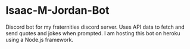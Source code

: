 # Isaac-M-Jordan-Bot
Discord bot for my fraternities discord server. Uses API data to fetch and send quotes and jokes when prompted. I am hosting this bot on heroku using a Node.js framework.
